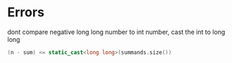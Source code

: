 # Errors


dont compare negative long long number to int number, cast the int to long long
```cpp
(n - sum) <= static_cast<long long>(summands.size())
```